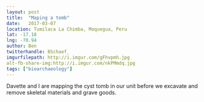 ```yaml
---
layout: post
title:  "Maping a tomb"
date:   2017-03-07
location: Tumilaca La Chimba, Moquegua, Peru
lat: -17.18
lng: -70.94
author: Ben
twitterhandle: BSchaef_
imgurfilepath: http://i.imgur.com/gFhvpmh.jpg
alt-fb-share-img:http://i.imgur.com/nkPMmdq.jpg
tags: ["bioarchaeology"]
---
```

	
	
Davette and I are mapping the cyst tomb in our unit before we excavate and remove skeletal materials and grave goods. 